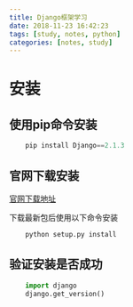 ```yaml
---
title: Django框架学习
date: 2018-11-23 16:42:23
tags: [study, notes, python]
categories: [notes, study]
---
```


# 安装

## 使用pip命令安装

```python
    pip install Django==2.1.3
```

## 官网下载安装

[官网下载地址][1]

[1]: https://www.djangoproject.com/download/

下载最新包后使用以下命令安装

```python
    python setup.py install
```

## 验证安装是否成功

```python
    import django
    django.get_version()
```